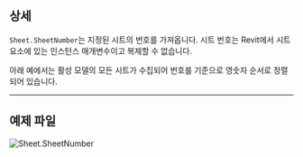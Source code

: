 ## 상세
`Sheet.SheetNumber`는 지정된 시트의 번호를 가져옵니다. 시트 번호는 Revit에서 시트 요소에 있는 인스턴스 매개변수이고 복제할 수 없습니다.

아래 예에서는 활성 모델의 모든 시트가 수집되어 번호를 기준으로 영숫자 순서로 정렬되어 있습니다.
___
## 예제 파일

![Sheet.SheetNumber](./Revit.Elements.Views.Sheet.SheetNumber_img.jpg)
